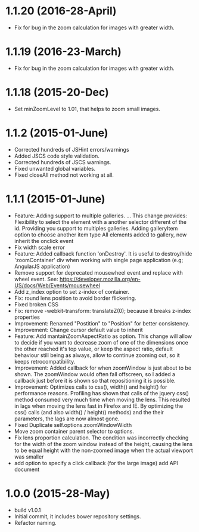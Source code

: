<a name="1.1.20"></a>

# 1.1.20 (2016-28-April)

- Fix for bug in the zoom calculation for images with greater width.

<a name="1.1.19"></a>

# 1.1.19 (2016-23-March)

- Fix for bug in the zoom calculation for images with greater width.

<a name="1.1.18"></a>

# 1.1.18 (2015-20-Dec)

- Set minZoomLevel to 1.01, that helps to zoom small images.

<a name="1.1.2"></a>

# 1.1.2 (2015-01-June)

- Corrected hundreds of JSHint errors/warnings
- Added JSCS code style validation.
- Corrected hundreds of JSCS warnings.
- Fixed unwanted global variables.
- Fixed closeAll method not working at all.

<a name="1.1.1"></a>

# 1.1.1 (2015-01-June)

- Feature: Adding support to multiple galleries. …
This change provides:
    Flexibility to select the element with a another selector different of the id. Providing you support to multiples galleries.
    Adding galleryItem option to choose another item type
    All elements added to gallery, now inherit the onclick event
- Fix width scale error
- Feature: Added callback function 'onDestroy'. It is useful to destroy/hide 'zoomContainer' div when working with single page application (e.g; AngularJS application)
- Remove support for deprecated mousewheel event and replace with wheel  event.
See: https://developer.mozilla.org/en-US/docs/Web/Events/mousewheel
- Add z_index option to set z-index of container.
- Fix: round lens position to avoid border flickering.
- Fixed broken CSS
- Fix: remove -webkit-transform: translateZ(0); because it breaks z-index properties
- Improvement: Renamed "Postition" to "Position" for better consistency.
- Improvement: Change cursor default value to inherit
- Feature: Add mantainZoomAspectRatio as option. This change will allow to decide if you want to decrease zoom of one of the dimensions once the other reached it's top value, or keep the aspect ratio, default behaviour still being as always, allow to continue zooming out, so it keeps retrocompatibility.
- Improvement: Added callback for when zoomWindow is just about to be shown. The zoomWindow would often fall offscreen, so I added a callback just before it is shown so that repositioning it is possible.
- Improvement: Optimizes calls to css(), width() and height() for performance reasons.
Profiling has shown that calls of the jquery css() method consumed very much time when moving the lens. This resulted in lags when moving the lens fast in Firefox and IE. By optimizing the css() calls (and also width() / height() methods) and the their parameters, the lags are now almost gone.
- Fixed Duplicate self.options.zoomWindowWidth
- Move zoom container parent selector to options.
- Fix lens proportion calculation. The condition was incorrectly checking for the width of the zoom window instead of the height, causing the lens to be equal height with the non-zoomed image when the actual viewport was smaller
- add option to specify a click callback (for the large image) add API document



<a name="1.0.0"></a>

# 1.0.0 (2015-28-May)
- build v1.0.1
- Initial commit, it includes bower repository settings.
- Refactor naming.
